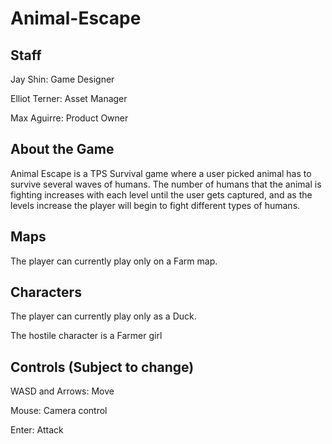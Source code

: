 # Animal-Escape

## Staff

Jay Shin: Game Designer

Elliot Terner: Asset Manager

Max Aguirre: Product Owner

## About the Game

Animal Escape is a TPS Survival game where a user picked animal has to survive several waves of humans. The number of humans that the animal is fighting increases with each level until the user gets captured, and as the levels increase the player will begin to fight different types of humans. 

## Maps

The player can currently play only on a Farm map.

## Characters

The player can currently play only as a Duck.

The hostile character is a Farmer girl

## Controls (Subject to change)

WASD and Arrows: Move

Mouse: Camera control

Enter: Attack

